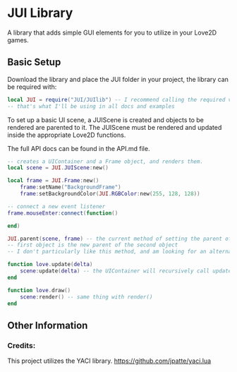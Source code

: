 # JUI Library
A library that adds simple GUI elements for you to utilize in your Love2D games.

## Basic Setup

Download the library and place the JUI folder in your project, the library can be required with:

```lua
local JUI = require("JUI/JUIlib") -- I recommend calling the required variable "JUI"
-- that's what I'll be using in all docs and examples

```

To set up a basic UI scene, a JUIScene is created and objects to be rendered are parented to it. The JUIScene must be rendered and updated inside the appropriate Love2D functions.

The full API docs can be found in the API.md file.

```lua
-- creates a UIContainer and a Frame object, and renders them.
local scene = JUI.JUIScene:new()

local frame = JUI.Frame:new()
    frame:setName("BackgroundFrame")
    frame:setBackgroundColor(JUI.RGBColor:new(255, 128, 128))

-- connect a new event listener
frame.mouseEnter:connect(function()

end)

JUI.parent(scene, frame) -- the current method of setting the parent of an object
-- first object is the new parent of the second object
-- I don't particularly like this method, and am looking for an alternative

function love.update(delta)
    scene:update(delta) -- the UIContainer will recursively call update(delta) on all descendants
end

function love.draw()
    scene:render() -- same thing with render()
end
```


## Other Information

### Credits:
This project utilizes the YACI library. https://github.com/jpatte/yaci.lua